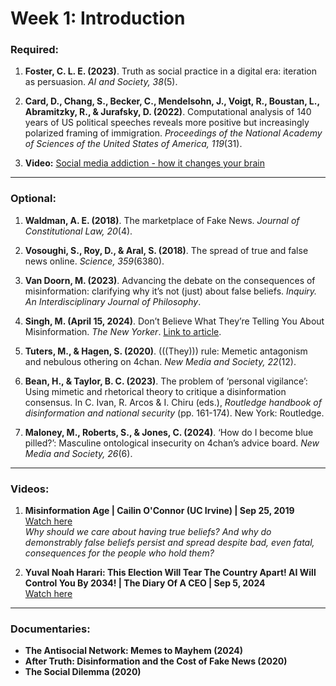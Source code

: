 # Week 1: Introduction

### Required:

1. **Foster, C. L. E. (2023)**. Truth as social practice in a digital era: iteration as persuasion. *AI and Society, 38*(5).

2. **Card, D., Chang, S., Becker, C., Mendelsohn, J., Voigt, R., Boustan, L., Abramitzky, R., & Jurafsky, D. (2022)**. Computational analysis of 140 years of US political speeches reveals more positive but increasingly polarized framing of immigration. *Proceedings of the National Academy of Sciences of the United States of America, 119*(31).

3. **Video:** [Social media addiction - how it changes your brain](https://www.youtube.com/watch?v=DcIgk94Fp6Y)

---

### Optional:

1. **Waldman, A. E. (2018)**. The marketplace of Fake News. *Journal of Constitutional Law, 20*(4).

2. **Vosoughi, S., Roy, D., & Aral, S. (2018)**. The spread of true and false news online. *Science, 359*(6380).

3. **Van Doorn, M. (2023)**. Advancing the debate on the consequences of misinformation: clarifying why it’s not (just) about false beliefs. *Inquiry. An Interdisciplinary Journal of Philosophy*.

4. **Singh, M. (April 15, 2024)**. Don’t Believe What They’re Telling You About Misinformation. *The New Yorker*. [Link to article](https://www.newyorker.com/magazine/2024/04/22/dont-believe-what-theyre-telling-you-about-misinformation).

5. **Tuters, M., & Hagen, S. (2020)**. (((They))) rule: Memetic antagonism and nebulous othering on 4chan. *New Media and Society, 22*(12).

6. **Bean, H., & Taylor, B. C. (2023)**. The problem of ‘personal vigilance’: Using mimetic and rhetorical theory to critique a disinformation consensus. In C. Ivan, R. Arcos & I. Chiru (eds.), *Routledge handbook of disinformation and national security* (pp. 161-174). New York: Routledge.

7. **Maloney, M., Roberts, S., & Jones, C. (2024)**. ‘How do I become blue pilled?’: Masculine ontological insecurity on 4chan’s advice board. *New Media and Society, 26*(6).

---

### Videos:

1. **Misinformation Age | Cailin O'Connor (UC Irvine) | Sep 25, 2019**  
   [Watch here](https://www.youtube.com/watch?v=qSHEkZP_KRY)  
   *Why should we care about having true beliefs? And why do demonstrably false beliefs persist and spread despite bad, even fatal, consequences for the people who hold them?*

2. **Yuval Noah Harari: This Election Will Tear The Country Apart! AI Will Control You By 2034! | The Diary Of A CEO | Sep 5, 2024**  
   [Watch here](https://www.youtube.com/watch?v=78YN1e8UXdM)

---

### Documentaries:

- **The Antisocial Network: Memes to Mayhem (2024)**
- **After Truth: Disinformation and the Cost of Fake News (2020)**
- **The Social Dilemma (2020)**

